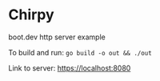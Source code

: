 # Chirpy
boot.dev http server example


To build and run:
`go build -o out && ./out`

Link to server: [https://localhost:8080](https://localhost:8080)

